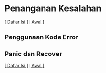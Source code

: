 # Penanganan Kesalahan

[[ Daftar Isi ]](README.md) [[ Awal ]](../README.md)

## Penggunaan Kode Error


## Panic dan Recover 

[[ Daftar Isi ]](README.md) [[ Awal ]](../README.md)

